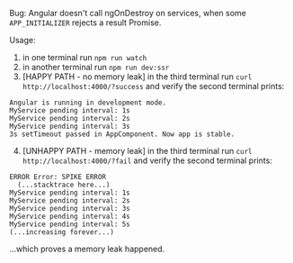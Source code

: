 Bug: Angular doesn't call ngOnDestroy on services, when some `APP_INITIALIZER` rejects a result Promise.

Usage:

1. in one terminal run `npm run watch`
2. in another terminal run `npm run dev:ssr`
3. [HAPPY PATH - no memory leak] in the third terminal run `curl http://localhost:4000/?success` and verify the second terminal prints:

```
Angular is running in development mode.
MyService pending interval: 1s
MyService pending interval: 2s
MyService pending interval: 3s
3s setTimeout passed in AppComponent. Now app is stable.
```

4. [UNHAPPY PATH - memory leak] in the third terminal run `curl http://localhost:4000/?fail` and verify the second terminal prints:

```
ERROR Error: SPIKE ERROR
  (...stacktrace here...)
MyService pending interval: 1s
MyService pending interval: 2s
MyService pending interval: 3s
MyService pending interval: 4s
MyService pending interval: 5s
(...increasing forever...)
```

...which proves a memory leak happened.

